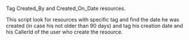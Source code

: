Tag Created_By and Created_On_Date resources.

This script look for resources with specific tag and find the date he was created (in case his not older than 90 days) and tag his creation date and his CallerId of the user who create the resource.